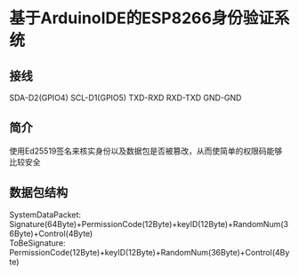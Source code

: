 # 基于ArduinoIDE的ESP8266身份验证系统
## 接线
SDA-D2(GPIO4)
SCL-D1(GPIO5)
TXD-RXD
RXD-TXD
GND-GND
## 简介
使用Ed25519签名来核实身份以及数据包是否被篡改，从而使简单的权限码能够比较安全
## 数据包结构
SystemDataPacket:  
Signature(64Byte)+PermissionCode(12Byte)+keyID(12Byte)+RandomNum(36Byte)+Control(4Byte)  
ToBeSignature:  
PermissionCode(12Byte)+keyID(12Byte)+RandomNum(36Byte)+Control(4Byte)
